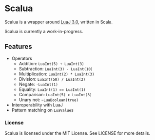 # Scalua

Scalua is a wrapper around [LuaJ 3.0](http://luaj.org/luaj.html), written in Scala.

Scalua is currently a work-in-progress.

## Features

* Operators
  - Addition: `LuaInt(5) + LuaInt(3)`
  - Subtraction: `LuaInt(3) - LuaInt(10)`
  - Multiplication: `LuaInt(2) * LuaInt(3)`
  - Division: `LuaInt(50) / LuaInt(2)`
  - Negate: `-LuaInt(1)`
  - Equality: `LuaInt(1) == LuaInt(1)`
  - Comparison: `LuaInt(5) > LuaInt(3)`
  - Unary not: `~LuaBoolean(true)`
* Interoperability with LuaJ
* Pattern matching on `LuaValue`s

### License

Scalua is licensed under the MIT License. See LICENSE for more details.
